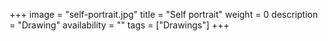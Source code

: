 +++
image = "self-portrait.jpg"
title = "Self portrait"
weight = 0
description = "Drawing"
availability = ""
tags = ["Drawings"]
+++

